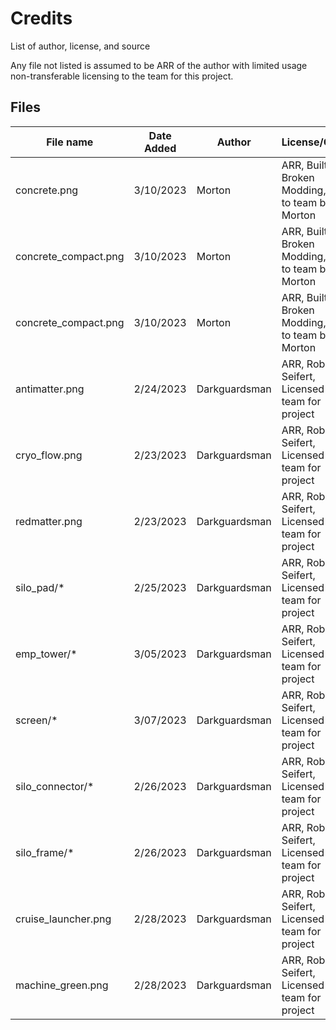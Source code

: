 # Credits

List of author, license, and source

Any file not listed is assumed to be ARR of the author with limited usage non-transferable licensing to the team for this project.

## Files

| File name            | Date Added | Author        | License/Owner                                      |
|----------------------|------------|---------------|----------------------------------------------------|
| concrete.png         | 3/10/2023  | Morton        | ARR, Built Broken Modding, Given to team by Morton |
| concrete_compact.png | 3/10/2023  | Morton        | ARR, Built Broken Modding, Given to team by Morton |
| concrete_compact.png | 3/10/2023  | Morton        | ARR, Built Broken Modding, Given to team by Morton |
| antimatter.png       | 2/24/2023  | Darkguardsman | ARR, Robin Seifert, Licensed to team for project   |
| cryo_flow.png        | 2/23/2023  | Darkguardsman | ARR, Robin Seifert, Licensed to team for project   |
| redmatter.png        | 2/23/2023  | Darkguardsman | ARR, Robin Seifert, Licensed to team for project   |
| silo_pad/*           | 2/25/2023  | Darkguardsman | ARR, Robin Seifert, Licensed to team for project   |
| emp_tower/*          | 3/05/2023  | Darkguardsman | ARR, Robin Seifert, Licensed to team for project   |
| screen/*             | 3/07/2023  | Darkguardsman | ARR, Robin Seifert, Licensed to team for project   |
| silo_connector/*     | 2/26/2023  | Darkguardsman | ARR, Robin Seifert, Licensed to team for project   |
| silo_frame/*         | 2/26/2023  | Darkguardsman | ARR, Robin Seifert, Licensed to team for project   |
| cruise_launcher.png  | 2/28/2023  | Darkguardsman | ARR, Robin Seifert, Licensed to team for project   |
| machine_green.png    | 2/28/2023  | Darkguardsman | ARR, Robin Seifert, Licensed to team for project   |